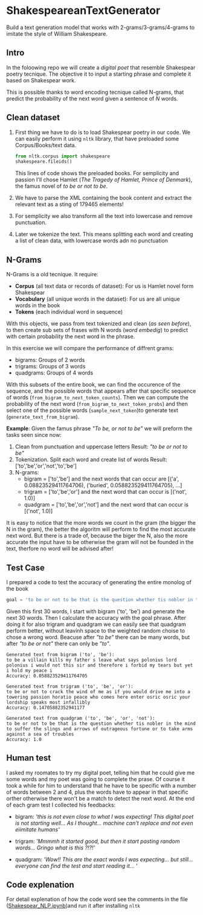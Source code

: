 # ShakespeareanTextGenerator
Build a text generation model that works with 2-grams/3-grams/4-grams to imitate the style of William Shakespeare.

## Intro
In the foloowing repo we will create a _digital poet_ that resemble Shakespear poetry tecnique. The objective it to input a starting phrase and complete it based on Shakespear work.

This is possible thanks to word encoding tecnique called N-grams, that predict the probability of the next word given a sentence of _N_ words.

## Clean dataset
1. First thing we have to do is to load Shakespear poetry in our code. We can easily perform it using `nltk` library, that have preloaded some Corpus/Books/text data.

    ```python
    from nltk.corpus import shakespeare
    shakespeare.fileids()
    ```

    This lines of code shows the preloaded books. For semplicity and passion I'll chose Hamlet (_The Tragedy of Hamlet, Prince of Denmark_), the famus novel of _to be or not to be_.
2. We have to parse the XML containing the book content and extract the relevant text as a sting of 179465 elements!
3. For semplicity we also transform all the text into lowercase and remove punctuation.
4. Later we tokenize the text. This means splitting each word and creating a list of clean data, with lowercase words adn no punctuation

## N-Grams
N-Grams is a old tecnique. It require:

- **Corpus** (all text data or records of dataset): For us is Hamlet novel form Shakespear
- **Vocabulary** (all unique words in the dataset): For us are all unique words in the book
- **Tokens** (each individual word in sequence)

With this objects, we pass from text tokenized and clean (_as seen before_), to then create sub sets of frases with N words (_word embedig_) to predict with certain probability the next word in the phrase.

In this exercise we will compare the performance of diffrent grams:
- bigrams: Groups of 2 words
- trigrams: Groups of 3 words
- quadgrams: Groups of 4 words

With this subsets of the entire book, we can find the occurence of the sequence, and the possible words that appears after that specific sequence of words (`from_bigram_to_next_token_counts`). Then we can compute the probability of the next word (`from_bigram_to_next_token_probs`) and then select one of the possible words (`sample_next_token`)to generate text (`generate_text_from_bigram`).

**Example**:
Given the famus phrase _"To be, or not to be"_ we will preform the tasks seen since now:
1. Clean from punctuation and uppercase letters
    Result:  _"to be or not to be"_
2. Tokenization. Split each word and create list of words
    Result: ['to','be','or','not','to','be']
3. N-grams:
    - bigram = ['to','be'] and the next words that can occur are [('a', 0.08823529411764706), ('buried', 0.058823529411764705), ...]
    - trigram = ['to','be','or'] and the next word that can occur is [('not', 1.0)]
    - quadgram = ['to','be','or','not'] and the next word that can occur is [('not', 1.0)]

It is easy to notice that the more words we count in the gram (the bigger the N in the gram), the better the algoritm will perform to find the most accurate next word. But there is a trade of, because the biger the N, also the more accurate the input have to be otherwise the gram will not be founded in the text, therfore no word will be advised after!

## Test Case
I prepared a code to test the accuracy of generating the entire monolog of the book

```python
goal = 'to be or not to be that is the question whether tis nobler in the mind to suffer the slings and arrows of outrageous fortune or to take arms against a sea of troubles'
```

Given this first 30 words, I start with bigram ('to', 'be') and generate the next 30 words. Then I calculate the accuracy with the goal phrase. After doing it for also trigram and quadgram we can easily see that quadgram perform better, without leavinh space to the weighted random choise to chose a wrong word. Beacuse after _"to be"_ there can be many words, but after _"to be or not"_ there can only be _"to"_.

```
Generated text from bigram ('to', 'be'):
to be a villain kills my father s leave what says polonius lord polonius i would not this sir and therefore i forbid my tears but yet i hold my peace i
Accuracy: 0.058823529411764705

Generated text from trigram ('to', 'be', 'or'):
to be or not to crack the wind of me as if you would drive me into a towering passion horatio peace who comes here enter osric osric your lordship speaks most infallibly
Accuracy: 0.14705882352941177

Generated text from quadgram ('to', 'be', 'or', 'not'):
to be or not to be that is the question whether tis nobler in the mind to suffer the slings and arrows of outrageous fortune or to take arms against a sea of troubles
Accuracy: 1.0
```

## Human test

I asked my roomates to try my digital poet, telling him that he could give me some words and my poet was going to complete the prase. Of course it took a while for him to understand that he have to be specific with a number of words between 2 and 4, plus the words have to appear in that specific orther otherwise there won't be a match to detect the next word. At the end of each gram test I collected his feedbacks:

- bigram: _'this is not even close to what I was expecting! This digital poet is not starting well... As I thought... machine can't replace and not even eìimitate humans'_

- trigram: _'Mmmmh it started good, but then it start pasting random words... Gringo what is this ?!?!'_

- quadgram: _'Wow!! This are the exact words I was expecting... but still... everyone can find the test and start reading it... '_

## Code explenation
For detail explenation of how the code word see the comments in the file ([Shakespear_NLP.ipynb](https://github.com/GRINGOLOCO7/ShakespeareanTextGenerator/blob/main/Shakespear_NLP.ipynb))and run it after installing `nltk`